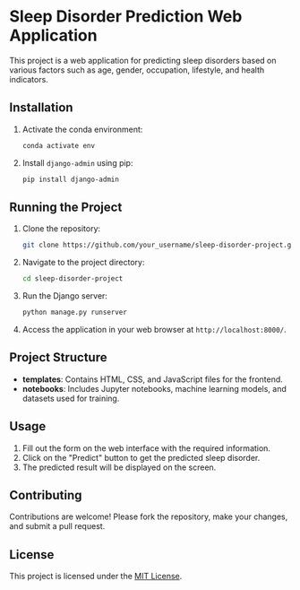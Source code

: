 # Sleep Disorder Prediction Web Application

This project is a web application for predicting sleep disorders based on various factors such as age, gender, occupation, lifestyle, and health indicators.

## Installation

1. Activate the conda environment:

    ```bash
    conda activate env
    ```

2. Install `django-admin` using pip:

    ```bash
    pip install django-admin
    ```

## Running the Project

1. Clone the repository:

    ```bash
    git clone https://github.com/your_username/sleep-disorder-project.git
    ```

2. Navigate to the project directory:

    ```bash
    cd sleep-disorder-project
    ```

3. Run the Django server:

    ```bash
    python manage.py runserver
    ```

4. Access the application in your web browser at `http://localhost:8000/`.

## Project Structure

- **templates**: Contains HTML, CSS, and JavaScript files for the frontend.
- **notebooks**: Includes Jupyter notebooks, machine learning models, and datasets used for training.

## Usage

1. Fill out the form on the web interface with the required information.
2. Click on the "Predict" button to get the predicted sleep disorder.
3. The predicted result will be displayed on the screen.

## Contributing

Contributions are welcome! Please fork the repository, make your changes, and submit a pull request.

## License

This project is licensed under the [MIT License](LICENSE).
